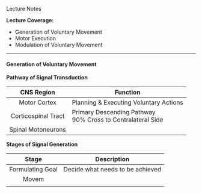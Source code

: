 Lecture Notes

**Lecture Coverage:**
- Generation of Voluntary Movement
- Motor Execution
- Modulation of Voluntary Movement

---
#### **Generation of Voluntary Movement**
**Pathway of Signal Transduction**

|     CNS Region      | Function                                                      |
| :-----------------: | ------------------------------------------------------------- |
|    Motor Cortex     | Planning & Executing Voluntary Actions                        |
| Corticospinal Tract | Primary Descending Pathway<br>90% Cross to Contralateral Side |
| Spinal Motoneurons  |                                                               |

**Stages of Signal Generation**

|      Stage       | Description                      |
| :--------------: | -------------------------------- |
| Formulating Goal | Decide what needs to be achieved |
|      Movem       |                                  |
|                  |                                  |
